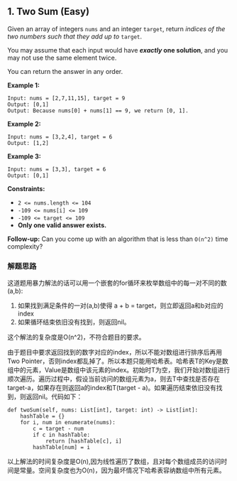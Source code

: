 ## 1. Two Sum (Easy)

Given an array of integers `nums` and an integer `target`, return _indices of the two numbers such that they add up to_ `target`.

You may assume that each input would have **_exactly_ one solution**, and you may not use the same element twice.

You can return the answer in any order.

 

**Example 1:**
```
Input: nums = [2,7,11,15], target = 9
Output: [0,1]
Output: Because nums[0] + nums[1] == 9, we return [0, 1].
```

**Example 2:**
```
Input: nums = [3,2,4], target = 6
Output: [1,2]
```

**Example 3:**
```
Input: nums = [3,3], target = 6
Output: [0,1]
``` 

**Constraints:**

- `2 <= nums.length <= 104`
- `-109 <= nums[i] <= 109`
- `-109 <= target <= 109`
- **Only one valid answer exists.**
 

**Follow-up:** Can you come up with an algorithm that is less than `O(n^2)` time complexity?

### 解题思路
这道题用暴力解法的话可以用一个嵌套的for循环来枚举数组中的每一对不同的数(a,b):

1. 如果找到满足条件的一对(a,b)使得 a + b = target，则立即返回a和b对应的index
2. 如果循环结束依旧没有找到，则返回nil。

这个解法的复杂度是O(n^2)，不符合题目的要求。

由于题目中要求返回找到的数字对应的index，所以不能对数组进行排序后再用Two Pointer，否则index都乱掉了。所以本题只能用哈希表。哈希表T的Key是数组中的元素，Value是数组中该元素的index。初始时T为空，我们开始对数组进行顺次遍历。遍历过程中，假设当前访问的数组元素为a，则去T中查找是否存在target-a，如果存在则返回a的index和T(target - a)。如果遍历结束依旧没有找到，则返回nil。代码如下：
```
def twoSum(self, nums: List[int], target: int) -> List[int]:
    hashTable = {}
    for i, num in enumerate(nums):
        c = target - num
        if c in hashTable:
            return [hashTable[c], i]
        hashTable[num] = i
```
以上解法的时间复杂度是O(n),因为线性遍历了数组，且对每个数组成员的访问时间是常量。空间复杂度也为O(n)，因为最坏情况下哈希表容纳数组中所有元素。










